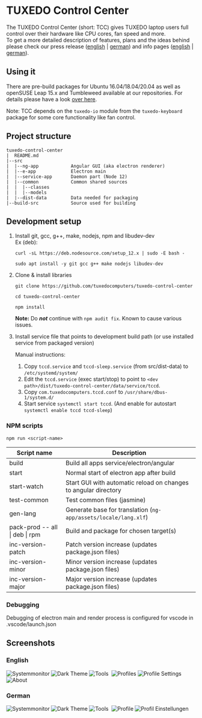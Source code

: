 # TUXEDO Control Center

The TUXEDO Control Center (short: TCC) gives TUXEDO laptop users full control over their hardware like CPU cores, fan speed and more. \
To get a more detailed description of features, plans and the ideas behind please check our press release ([english](https://www.tuxedocomputers.com/en/Infos/News/Everything-under-control-with-the-TUXEDO-Control-Center.tuxedo) | [german](https://www.tuxedocomputers.com/de/Infos/News/Alles-unter-Kontrolle-mit-dem-TUXEDO-Control-Center_1.tuxedo)) and info pages ([english](https://www.tuxedocomputers.com/en/TUXEDO-Control-Center.tuxedo#) | [german](https://www.tuxedocomputers.com/de/TUXEDO-Control-Center.tuxedo)).

## Using it

There are pre-build packages for Ubuntu 16.04/18.04/20.04 as well as openSUSE Leap 15.x and Tumbleweed available at our repositories. For details please have a look [over here](https://www.tuxedocomputers.com/en/Infos/Help-and-Support/Instructions/Add-TUXEDO-Computers-software-package-sources.tuxedo#).

Note: TCC depends on the `tuxedo-io` module from the `tuxedo-keyboard` package for some core functionality like fan control.

## Project structure

```
tuxedo-control-center
|  README.md
|--src
|  |--ng-app            Angular GUI (aka electron renderer)
|  |--e-app             Electron main
|  |--service-app       Daemon part (Node 12)
|  |--common            Common shared sources
|  |  |--classes
|  |  |--models
|  |--dist-data         Data needed for packaging
|--build-src            Source used for building
```

## Development setup

1. Install git, gcc, g++, make, nodejs, npm and libudev-dev \
   Ex (deb):
   ```
   curl -sL https://deb.nodesource.com/setup_12.x | sudo -E bash -

   sudo apt install -y git gcc g++ make nodejs libudev-dev
   ```
2. Clone & install libraries
    ```
    git clone https://github.com/tuxedocomputers/tuxedo-control-center

    cd tuxedo-control-center

    npm install
    ```
   **Note:** Do ***not*** continue with `npm audit fix`. Known to cause various issues.

3. Install service file that points to development build path (or use installed service from packaged version)
   
   Manual instructions:
   1. Copy `tccd.service` and `tccd-sleep.service` (from src/dist-data) to `/etc/systemd/system/`
   2. Edit the `tccd.service` (exec start/stop) to point to `<dev path>/dist/tuxedo-control-center/data/service/tccd`.
   3. Copy `com.tuxedocomputers.tccd.conf` to `/usr/share/dbus-1/system.d/`
   4. Start service `systemctl start tccd`. (And enable for autostart `systemctl enable tccd tccd-sleep`)

### NPM scripts 
`npm run <script-name>`

| Script name                    | Description                                                     |
| ------------------------------ | --------------------------------------------------------------- |
| build                          | Build all apps service/electron/angular                         |
| start                          | Normal start of electron app after build                        |
| start-watch                    | Start GUI with automatic reload on changes to angular directory |
| test-common                    | Test common files (jasmine)                                     |
| gen-lang                       | Generate base for translation (`ng-app/assets/locale/lang.xlf`) |
| pack-prod -- all \| deb \| rpm | Build and package for chosen target(s)                          |
| inc-version-patch              | Patch version increase (updates package.json files)             |
| inc-version-minor              | Minor version increase (updates package.json files)             |
| inc-version-major              | Major version increase (updates package.json files)             |

### Debugging
Debugging of electron main and render process is configured for vscode in .vscode/launch.json

## Screenshots
### English

<img src="screenshots/en/Systemmonitor_TCC.png" alt="Systemmonitor">
<img src="screenshots/en/DarkTheme_TCC.png" alt="Dark Theme">

<img src="screenshots/en/Tools_TCC.png" alt="Tools">

<img src="screenshots/en/Mains_Battery_TCC.png" alt="">

<img src="screenshots/en/Profiles_TCC.png" alt="Profiles">

<img src="screenshots/en/Profile_Settings_TCC.png" alt="Profile Settings">

<img src="screenshots/en/ControlCenter_TCC.png" alt="About">

### German
<img src="screenshots/de/Systemmonitor_TCC.png" alt="Systemmonitor">

<img src="screenshots/de/DarkTheme_TCC.png" alt="Dark Theme">

<img src="screenshots/de/Tools_TCC.png" alt="Tools">

<img src="screenshots/de/Akku_Netz_TCC.png" alt="">

<img src="screenshots/de/Profile_TCC.png" alt="Profile">

<img src="screenshots/de/Profil_Einstellungen_TCC.png" alt="Profil Einstellungen">

<img src="screenshots/de/ControlCenter_TCC.png" alt="">

